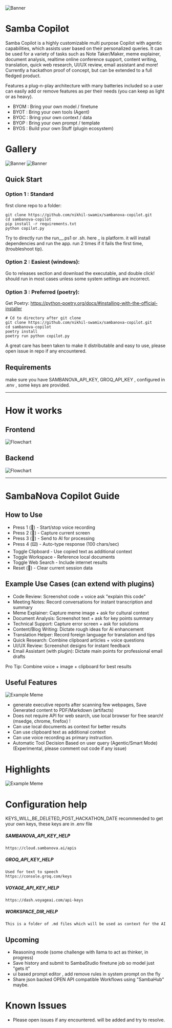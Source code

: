 ![Banner](assets/hero.png)

# Samba Copilot

Samba Copilot is a highly customizable multi purpose Copilot with agentic capabilities, which assists user based on their personalized queries. It can be used for a variety of
tasks such as Note Taker/Maker, meme explainer, document analysis, realtime online conference support, content writing, translation, quick web research, UI/UX review, email
assistant and more! Currently a hackathon proof of concept, but can be extended to a full fledged product.

Features a plug-n-play architecture with many batteries included so a user can easily add or remove features as per their needs (you can keep as light or as heavy).

-   BYOM : Bring your own model / finetune
-   BYOT : Bring your own tools (Agent)
-   BYOC : Bring your own context / data
-   BYOP : Bring your own prompt / template
-   BYOS : Build your own Stuff (plugin ecosystem)

# Gallery

<!-- insert a assets/flowchart.png -->

![Banner](assets/samba-banner.png) 
![Banner](assets/xpnova.png)

## Quick Start

### Option 1 : Standard

first clone repo to a folder:

```
git clone https://github.com/nikhil-swamix/sambanova-copilot.git
cd sambanova-copilot
pip install -r requirements.txt
python copilot.py

```

Try to directly run the run\__.ps1 or .sh. here _ is platform. it will install dependencies and run the app. run 2 times if it fails the first time, (troubleshoot tip).

### Option 2 : Easiest (windows):

Go to releases section and download the executable, and double click! should run in most cases unless some system settings are incorrect.

### Option 3 : Preferred (poetry):

Get Poetry: https://python-poetry.org/docs/#installing-with-the-official-installer

```
# Cd to directory after git clone
git clone https://github.com/nikhil-swamix/sambanova-copilot.git
cd sambanova-copilot
poetry install
poetry run python copilot.py
```

A great care has been taken to make it distributable and easy to use, please open issue in repo if any encountered.

## Requirements

make sure you have SAMBANOVA_API_KEY, GROQ_API_KEY , configured in .env , some keys are provided.

---

# How it works

## Frontend

![Flowchart](assets/comprehensive-guide.png)

## Backend

![Flowchart](assets/flowchart.png)

---

# SambaNova Copilot Guide

## How to Use

-   Press 1 (🎤) - Start/stop voice recording
-   Press 2 (📸) - Capture current screen
-   Press 3 (🤖) - Send to AI for processing
-   Press 4 (⌨️) - Auto-type response (100 chars/sec)
-   Toggle Clipboard - Use copied text as additional context
-   Toggle Workspace - Reference local documents
-   Toggle Web Search - Include internet results
-   Reset (🔄) - Clear current session data

## Example Use Cases (can extend with plugins)

-   Code Review: Screenshot code + voice ask "explain this code"
-   Meeting Notes: Record conversations for instant transcription and summary
-   Meme Explainer: Capture meme image + ask for cultural context
-   Document Analysis: Screenshot text + ask for key points summary
-   Technical Support: Capture error screen + ask for solutions
-   Content/Blog Writing: Dictate rough ideas for AI enhancement
-   Translation Helper: Record foreign language for translation and tips
-   Quick Research: Combine clipboard articles + voice questions
-   UI/UX Review: Screenshot designs for instant feedback
-   Email Assistant (with plugin): Dictate main points for professional email drafts

Pro Tip: Combine voice + image + clipboard for best results

## Useful Features

![Example Meme](assets/samba-export2pdf.jpg)

-   generate executive reports after scanning few webpages, Save Generated content to PDF/Markdown (artifacts)
-   Does not require API for web search, use local browser for free search! (msedge, chrome, firefox) !
-   Can use local documents as context for better results
-   Can use clipboard text as additional context
-   Can use voice recording as primary instruction.
-   Automatic Tool Decision Based on user query (Agentic/Smart Mode) (Experimental, please comment out code if any issue)

# Highlights

![Example Meme](assets/samba-example-meme.png)

# Configuration help

KEYS_WILL_BE_DELETED_POST_HACKATHON_DATE recommended to get your own keys, these keys are in .env file

##### SAMBANOVA_API_KEY_HELP

    https://cloud.sambanova.ai/apis

##### GROQ_API_KEY_HELP

    Used for text to speech
    https://console.groq.com/keys

##### VOYAGE_API_KEY_HELP

    https://dash.voyageai.com/api-keys

##### WORKSPACE_DIR_HELP

    This is a folder of .md files which will be used as context for the AI

## Upcoming

-   Reasoning mode (some challenge with llama to act as thinker, in progress)
-   Save history and submit to SambaStudio finetune job so model just "gets it"
-   ui based prompt editor , add remove rules in system prompt on the fly
-   Share json backed OPEN API compatible Workflows using "SambaHub" maybe.

# Known Issues

-   Please open issues if any encountered. will be added and try to resolve.
